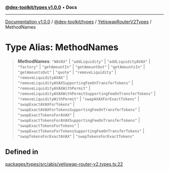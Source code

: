 [**@dex-toolkit/types v1.0.0**](../../../README.md) • **Docs**

***

[Documentation v1.0.0](../../../../../packages.md) / [@dex-toolkit/types](../../../README.md) / [YetiswapRouterV2Types](../README.md) / MethodNames

# Type Alias: MethodNames

> **MethodNames**: `"WAVAX"` \| `"addLiquidity"` \| `"addLiquidityAVAX"` \| `"factory"` \| `"getAmountIn"` \| `"getAmountOut"` \| `"getAmountsIn"` \| `"getAmountsOut"` \| `"quote"` \| `"removeLiquidity"` \| `"removeLiquidityAVAX"` \| `"removeLiquidityAVAXSupportingFeeOnTransferTokens"` \| `"removeLiquidityAVAXWithPermit"` \| `"removeLiquidityAVAXWithPermitSupportingFeeOnTransferTokens"` \| `"removeLiquidityWithPermit"` \| `"swapAVAXForExactTokens"` \| `"swapExactAVAXForTokens"` \| `"swapExactAVAXForTokensSupportingFeeOnTransferTokens"` \| `"swapExactTokensForAVAX"` \| `"swapExactTokensForAVAXSupportingFeeOnTransferTokens"` \| `"swapExactTokensForTokens"` \| `"swapExactTokensForTokensSupportingFeeOnTransferTokens"` \| `"swapTokensForExactAVAX"` \| `"swapTokensForExactTokens"`

## Defined in

[packages/types/src/abis/yetiswap-router-v2.types.ts:22](https://github.com/niZmosis/dex-toolkit/blob/3d8b41b44787b30fbea5de3ab4737662ffb61bc8/packages/types/src/abis/yetiswap-router-v2.types.ts#L22)
